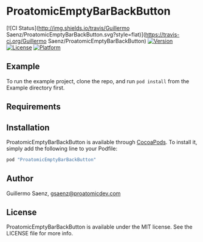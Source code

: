 # ProatomicEmptyBarBackButton

[![CI Status](http://img.shields.io/travis/Guillermo Saenz/ProatomicEmptyBarBackButton.svg?style=flat)](https://travis-ci.org/Guillermo Saenz/ProatomicEmptyBarBackButton)
[![Version](https://img.shields.io/cocoapods/v/ProatomicEmptyBarBackButton.svg?style=flat)](http://cocoapods.org/pods/ProatomicEmptyBarBackButton)
[![License](https://img.shields.io/cocoapods/l/ProatomicEmptyBarBackButton.svg?style=flat)](http://cocoapods.org/pods/ProatomicEmptyBarBackButton)
[![Platform](https://img.shields.io/cocoapods/p/ProatomicEmptyBarBackButton.svg?style=flat)](http://cocoapods.org/pods/ProatomicEmptyBarBackButton)

## Example

To run the example project, clone the repo, and run `pod install` from the Example directory first.

## Requirements

## Installation

ProatomicEmptyBarBackButton is available through [CocoaPods](http://cocoapods.org). To install
it, simply add the following line to your Podfile:

```ruby
pod "ProatomicEmptyBarBackButton"
```

## Author

Guillermo Saenz, gsaenz@proatomicdev.com

## License

ProatomicEmptyBarBackButton is available under the MIT license. See the LICENSE file for more info.
